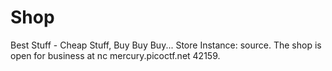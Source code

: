 # Shop
Best Stuff - Cheap Stuff, Buy Buy Buy... Store Instance: source. The shop is open for business at nc mercury.picoctf.net 42159.
